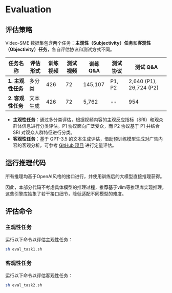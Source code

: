 # Evaluation

## 评估策略

Video-SME 数据集包含两个任务：**主观性（Subjectivity）任务**和**客观性（Objectivity）任务**，各自评估协议和测试方式不同。

| 任务名称 | 评估形式 | 训练视频 | 测试视频 | 训练 Q&A | 测试协议 | 测试 Q&A |
| -- | -- | -- | -- | -- | -- | -- |
| **1. 主观性任务** | 多分类 | 426 | 72 | 145,107 | P1, P2 | 2,640 (P1), 26,724 (P2) |
| **2. 客观性任务** | 文本生成 | 426 | 72 | 5,762 | -- | 954 |

* **主观性任务**：通过多分类评估，根据视频内容的主观反应指标（SRI）和观众群体信息进行分类评估。P1 协议面向广泛受众，而 P2 协议基于 P1 并结合 SRI 对观众人群特征进行分类。
* **客观性任务**：基于 GPT-3.5 的文本生成评估，借助预训练模型生成对广告内容的客观分析，可参考 [GitHub 项目](https://github.com/mbzuai-oryx/Video-ChatGPT/tree/main/quantitative_evaluation) 进行定量评估。

## 运行推理代码
所有推理均基于OpenAI风格的接口进行，并使用训练后的大模型直接推理获得。

因此，本部分代码不考虑具体模型的推理过程，推荐基于vllm等推理库实现推理，这些引擎库抽象了若干接口细节，降低适配不同模型的难度。

## 评估命令

### 主观性任务
运行以下命令以评估主观性任务：
```sh
sh eval_task1.sh
```

### 客观性任务
运行以下命令以评估客观性任务：
```sh
sh eval_task2.sh
```